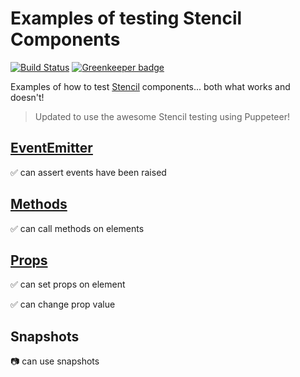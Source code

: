 # Examples of testing Stencil Components

[![Build Status](https://travis-ci.org/jagreehal/stencil-how-to-test-components.svg?branch=master)](https://travis-ci.org/jagreehal/stencil-how-to-test-components) [![Greenkeeper badge](https://badges.greenkeeper.io/jagreehal/stencil-how-to-test-components.svg)](https://greenkeeper.io/)

Examples of how to test [Stencil](https://stenciljs.com) components... both what works and doesn't!

> Updated to use the awesome Stencil testing using Puppeteer!

## [EventEmitter](https://stenciljs.com/docs/events)

✅ can assert events have been raised

## [Methods](https://stenciljs.com/docs/decorators)

✅ can call methods on elements

## [Props](https://stenciljs.com/docs/decorators)

✅ can set props on element

✅ can change prop value

## Snapshots

📷 can use snapshots
